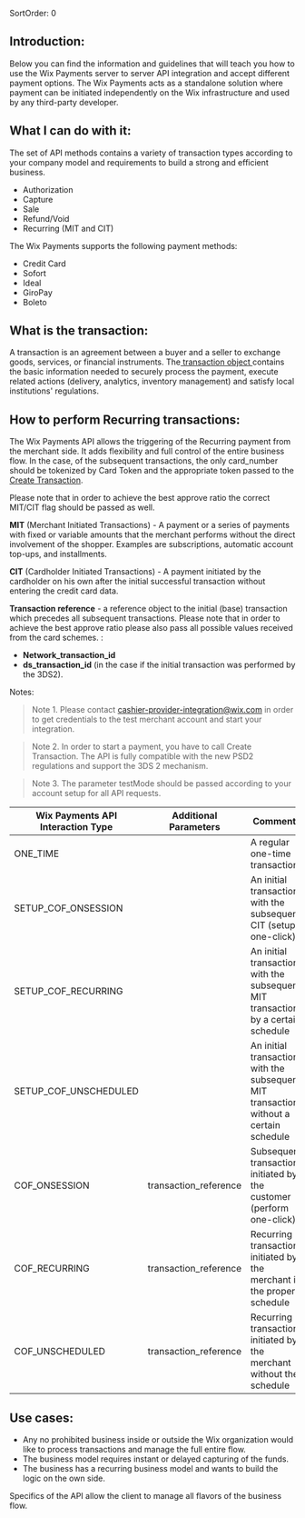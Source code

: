 SortOrder: 0
## Introduction:

Below you can find the information and guidelines that will teach you how to use the Wix Payments server to server API integration and accept different payment options. The Wix Payments acts as a standalone solution where payment can be initiated independently on the Wix infrastructure and used by any third-party developer.

## What I can do with it:

The set of API methods contains a variety of transaction types according to your company model and requirements to build a strong and efficient business.

-   Authorization
-   Capture
-   Sale
-   Refund/Void
-   Recurring (MIT and CIT)

The Wix Payments supports the following payment methods:

-   Credit Card
-   Sofort
-   Ideal
-   GiroPay
-   Boleto

## What is the transaction: 

A transaction is an agreement between a buyer and a seller to exchange goods, services, or financial instruments. The[ transaction object ](https://bo.wix.com/wix-docs/rest/drafts/wix-payments-transactions/transaction-object)contains the basic information needed to securely process the payment, execute related actions (delivery, analytics, inventory management) and satisfy local institutions' regulations.

## How to perform Recurring transactions:

The Wix Payments API allows the triggering of the Recurring payment from the merchant side. It adds flexibility and full control of the entire business flow. In the case, of the subsequent transactions, the only card_number should be tokenized by Card Token and the appropriate token passed to the [Create Transaction](https://bo.wix.com/wix-docs/rest/drafts/wix-payments-transactions/create-transaction).

Please note that in order to achieve the best approve ratio the correct MIT/CIT flag should be passed as well.

**MIT** (Merchant Initiated Transactions) - A payment or a series of payments with fixed or variable amounts that the merchant performs without the direct involvement of the shopper. Examples are subscriptions, automatic account top-ups, and installments.

**CIT** (Cardholder Initiated Transactions) - A payment initiated by the cardholder on his own after the initial successful transaction without entering the credit card data.

**Transaction reference** - a reference object to the initial (base) transaction which precedes all subsequent transactions. Please note that in order to achieve the best approve ratio please also pass all possible values received from the card schemes. :

-   __Network_transaction_id__
-   __ds_transaction_id__ (in the case if the initial transaction was performed by the 3DS2).


Notes:


>Note 1. Please contact cashier-provider-integration@wix.com  in order to get credentials to the test merchant account and start your integration. 

>Note 2.   In order to start a payment, you have to call Create Transaction.  The API is fully compatible with the new PSD2 regulations and support the 3DS 2  mechanism. 

>Note 3.  The parameter testMode should be passed according to your account setup for all API requests. 

| Wix Payments API Interaction Type        | Additional Parameters           |Comments  |
| ------------- |-------------| -----|
| ONE_TIME     |  | A regular one-time transaction|
| SETUP_COF_ONSESSION      | | An initial transaction with the subsequent CIT (setup one-click)
|SETUP_COF_RECURRING | |   An initial transaction with the subsequent MIT transactions by a certain schedule|
| SETUP_COF_UNSCHEDULED     |  |An initial transaction with the subsequent MIT transactions without a certain schedule |
| COF_ONSESSION      | transaction_reference      |  Subsequent transaction initiated by the customer (perform one-click) |
|COF_RECURRING |transaction_reference      |    Recurring transactions initiated by the merchant in the proper schedule|
|COF_UNSCHEDULED | transaction_reference|    Recurring transactions initiated by the merchant without the schedule|


## Use cases:

- Any no prohibited business inside or outside the Wix organization would like to process transactions and manage the full entire flow.
- The business model requires instant or delayed capturing of the funds.
- The business has a recurring business model and wants to build the logic on the own side.

Specifics of the API allow the client to manage all flavors of the business flow.
 
